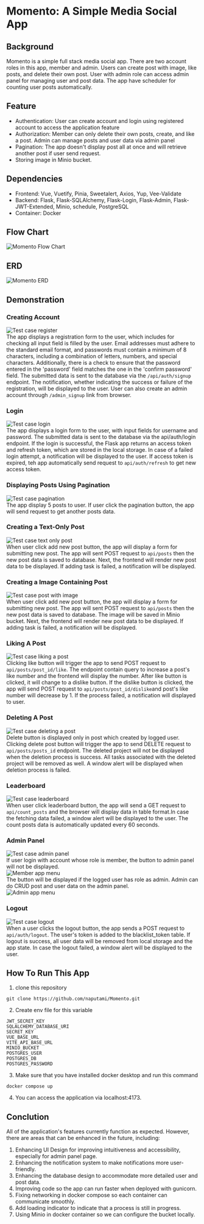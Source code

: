 # Momento: A Simple Media Social App

## Background
Momento is a simple full stack media social app. There are two account roles in this app, member and admin. Users can create post with image, like posts, and delete their own post. User with admin role can access admin panel for managing user and post data. The app have scheduler for counting user posts automatically. 

## Feature
- Authentication: User can create account and login using registered account to access the application feature
- Authorization: Member can only delete their own posts, create, and like a post. Admin can manage posts and user data via admin panel
- Pagination: The app doesn't display post all at once and will retrieve another post if user send request.
- Storing image in Minio bucket.


## Dependencies
- Frontend: Vue, Vuetify, Pinia, Sweetalert, Axios, Yup, Vee-Validate
- Backend: Flask, Flask-SQLAlchemy, Flask-Login, Flask-Admin, Flask-JWT-Extended, Minio, schedule, PostgreSQL
- Container: Docker

## Flow Chart
![Momento Flow Chart](/readmeimg/momento_flowchart.png "Flow chart Momento")
## ERD
![Momento ERD](/readmeimg/ERD_Momento.png "ERD Momento")

## Demonstration
### Creating Account
![Test case register](/readmeimg/testcase_register.gif "Test case register")  
The app displays a registration form to the user, which includes for checking all input field is filled by the user. Email addresses must adhere to the standard email format, and passwords must contain a minimum of 8 characters, including a combination of letters, numbers, and special characters. Additionally, there is a check to ensure that the password entered in the 'password' field matches the one in the 'confirm password' field. The submitted data is sent to the database via the `/api/auth/signup` endpoint. The notification, whether indicating the success or failure of the registration, will be displayed to the user. User can also create an admin account through `/admin_signup` link from browser.
### Login
![Test case login](/readmeimg/testcase_login.gif "Test Case Login")  
The app displays a login form to the user, with input fields for username and password. The submitted data is sent to the database via the api/auth/login endpoint. If the login is successful, the Flask app returns an access token and refresh token, which are stored in the local storage. In case of a failed login attempt, a notification will be displayed to the user. If access token is expired, teh app automatically send request to `api/auth/refresh` to get new access token.
### Displaying Posts Using Pagination
![Test case pagination](/readmeimg/testcase_pagination.gif "Test case pagination")  
The app display 5 posts to user. If user click the pagination button, the app will send request to get another posts data.
### Creating a Text-Only Post 
![Test case text only post](/readmeimg/testcase_posttxt.gif "Test case text only post")  
When user click add new post button, the app will display a form for submitting new post. The app will sent POST request to `api/posts` then the new post data is saved to database. Next, the frontend will render new post data to be displayed. If adding task is failed, a notification will be displayed.
### Creating a Image Containing Post
![Test case post with image](/readmeimg/tescase_postimg.gif "Test case post image")  
When user click add new post button, the app will display a form for submitting new post. The app will sent POST request to `api/posts` then the new post data is saved to database. The image will be saved in Minio bucket. Next, the frontend will render new post data to be displayed. If adding task is failed, a notification will be displayed.
### Liking A Post
![Test case liking a post](/readmeimg/testcase_likepost.gif "Test case liking a post")  
Clicking like button will trigger the app to send POST request to `api/posts/post_id/like`. The endpoint contain query to increase a post's like number and the frontend will display the number. After like button is clicked, it will change to a dislike button. If the dislike button is clicked, the app will send POST request to `api/posts/post_id/dislike`and post's like number will decrease by 1. If the process failed, a notification will displayed to user. 
### Deleting A Post
![Test case deleting a post](/readmeimg/testcase_deletepost.gif "Test case deleting a post")  
Delete button is displayed only in post which created by logged user. Clicking delete post button will trigger the app to send DELETE request to `api/posts/posts_id` endpoint. The deleted project will not be displayed when the deletion process is success. All tasks associated with the deleted project will be removed as well. A window alert will be displayed when deletion process is failed.
### Leaderboard
![Test case leaderboard](/readmeimg/testcase_leaderboard.gif "Test case leaderboard")  
When user click leaderboard button, the app will send a GET request to `api/count_posts` and the browser will display data in table format.In case the fetching data failed, a window alert will be displayed to the user. The count posts data is automatically updated every 60 seconds. 
### Admin Panel
![Test case admin panel](/readmeimg/testcase_adminpanel.gif "Test case admin panel")  
If user login with account whose role is member, the button to admin panel will not be displayed.  
![Member app menu](/readmeimg/member_appmenu.png "Member App Menu")  
The button will be displayed if the logged user has role as admin. Admin can do CRUD post and user data on the admin panel.  
![Admin app menu](/readmeimg/admin_appmenu.png "Admin App Menu")
### Logout
![Test case logout](/readmeimg/testcase_logout.gif "Test case logout")  
When a user clicks the logout button, the app sends a POST request to `api/auth/logout`. The user's token is added to the blacklist_token table. If logout is success, all user data will be removed from local storage and the app state. In case the logout failed, a window alert will be displayed to the user.

## How To Run This App
1. clone this repository
```
git clone https://github.com/naputami/Momento.git
```
2. Create env file for this variable
```
JWT_SECRET_KEY
SQLALCHEMY_DATABASE_URI
SECRET_KEY
VUE_BASE_URL
VITE_API_BASE_URL
MINIO_BUCKET
POSTGRES_USER
POSTGRES_DB
POSTGRES_PASSWORD
```
3. Make sure that you have installed docker desktop and run this command
```
docker compose up
```
4. You can access the application via localhost:4173.
## Conclution
All of the application's features currently function as expected. However, there are areas that can be enhanced in the future, including:
1. Enhancing UI Design for improving intuitiveness and accessibility, especially for admin panel page.
2. Enhancing the notification system to make notifications more user-friendly.
3. Enhancing the database design to accommodate more detailed user and post data.
4. Improving code so the app can run faster when deployed with gunicorn.
5. Fixing networking in docker compose so each container can communicate smoothly.
6. Add loading indicator to indicate that a process is still in progress.
7. Using Minio in docker container so we can configure the bucket locally.
